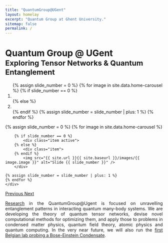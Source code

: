 ```yaml
---
title: "QuantumGroup@UGent"
layout: homelay
excerpt: "Quantum Group at Ghent University."
sitemap: false
permalink: /
---
```

<div class="page-header">
<h1>
Quantum Group @ UGent<br>
<small>Exploring Tensor Networks & Quantum Entanglement</small>
</h1>
</div>
<div markdown="0" id="home-carousel" class="carousel slide" data-ride="carousel" data-interval="10000" data-pause="null" data-keyboard="true" >
    <!-- Menu -->
    <ol class="carousel-indicators">
        {% assign slide_number = 0 %}
        {% for image in site.data.home-carousel %}
        {% if slide_number == 0 %}
            <li data-target="#home-carousel" data-slide-to="{{ slide_number }}" class="active"></li>
        {% else %}
        <li data-target="#home-carousel" data-slide-to="{{ slide_number }}"></li>
        {% endif %}
        {% assign slide_number = slide_number | plus: 1 %}
        {% endfor %}
    </ol>
    <!-- Items -->
    <div class="carousel-inner">
    {% assign slide_number = 0 %}
    {% for image in site.data.home-carousel %}

        {% if slide_number == 0 %}
            <div class="item active">
        {% else %}
            <div class="item">
        {% endif %}
            <img src="{{ site.url }}{{ site.baseurl }}/images/{{ image.image }}" alt="Slide {{ slide_number }}" />
        </div>

    {% assign slide_number = slide_number | plus: 1 %}
    {% endfor %}
    </div>
  <a class="left carousel-control" href="#home-carousel" role="button" data-slide="prev">
    <span class="glyphicon glyphicon-chevron-left" aria-hidden="true"></span>
    <span class="sr-only">Previous</span>
  </a>
  <a class="right carousel-control" href="#home-carousel" role="button" data-slide="next">
    <span class="glyphicon glyphicon-chevron-right" aria-hidden="true"></span>
    <span class="sr-only">Next</span>
  </a>
</div>
<div align="justify">
<p class="lead"><a href="/research/">Research</a> in the QuantumGroup@Ugent is focused on unravelling entanglement patterns in interacting quantum many-body systems.  We are developing the theory of quantum tensor networks, devise novel computational methods for optimizing them, and apply those to problems in condensed matter physics, quantum field theory, atomic physics and quantum computing. In the very near future, we will also run the <a href="/bec/">first Belgian lab probing a Bose-Einstein Condensate</a>.</p>
</div>
